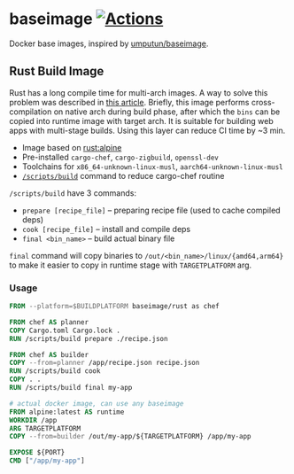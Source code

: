 # baseimage [![Actions](https://github.com/vladkens/baseimage/workflows/build/badge.svg)](https://github.com/vladkens/baseimage/actions)

Docker base images, inspired by [umputun/baseimage](https://github.com/umputun/baseimage).

## Rust Build Image

Rust has a long compile time for multi-arch images. A way to solve this problem was described in [this article](https://vnotes.pages.dev/fast-multi-arch-docker-for-rust/). Briefly, this image performs cross-compilation on native arch during build phase, after which the `bins` can be copied into runtime image with target arch. It is suitable for building web apps with multi-stage builds. Using this layer can reduce CI time by ~3 min.

- Image based on [rust:alpine](https://hub.docker.com/_/rust/)
- Pre-installed `cargo-chef`, `cargo-zigbuild`, `openssl-dev`
- Toolchains for `x86_64-unknown-linux-musl`, `aarch64-unknown-linux-musl`
- [`/scripts/build`](./build.rust/build.sh) command to reduce cargo-chef routine

`/scripts/build` have 3 commands:
- `prepare [recipe_file]` – preparing recipe file (used to cache compiled deps)
- `cook [recipe_file]` – install and compile deps
- `final <bin_name>` – build actual binary file

`final` command will copy binaries to `/out/<bin_name>/linux/{amd64,arm64}` to make it easier to copy in runtime stage with `TARGETPLATFORM` arg.

### Usage

```Dockerfile
FROM --platform=$BUILDPLATFORM baseimage/rust as chef

FROM chef AS planner
COPY Cargo.toml Cargo.lock .
RUN /scripts/build prepare ./recipe.json

FROM chef AS builder
COPY --from=planner /app/recipe.json recipe.json
RUN /scripts/build cook
COPY . .
RUN /scripts/build final my-app

# actual docker image, can use any baseimage
FROM alpine:latest AS runtime
WORKDIR /app
ARG TARGETPLATFORM
COPY --from=builder /out/my-app/${TARGETPLATFORM} /app/my-app

EXPOSE ${PORT}
CMD ["/app/my-app"]
```
